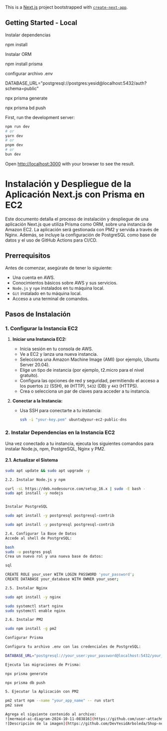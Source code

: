 This is a [Next.js](https://nextjs.org) project bootstrapped with [`create-next-app`](https://nextjs.org/docs/app/api-reference/cli/create-next-app).

## Getting Started - Local

Instalar dependencias

npm install

Instalar ORM

npm install prisma

configurar archivo .env 

DATABASE_URL="postgresql://postgres:yesid@localhost:5432/auth?schema=public"

npx prisma generate 

npx prisma bd push

First, run the development server:

```bash
npm run dev
# or
yarn dev
# or
pnpm dev
# or
bun dev
```

Open [http://localhost:3000](http://localhost:3000) with your browser to see the result.


# Instalación y Despliegue de la Aplicación Next.js con Prisma en EC2

Este documento detalla el proceso de instalación y despliegue de una aplicación Next.js que utiliza Prisma como ORM, sobre una instancia de Amazon EC2. La aplicación será gestionada con PM2 y servida a través de Nginx. Además, se incluye la configuración de PostgreSQL como base de datos y el uso de GitHub Actions para CI/CD.

## Prerrequisitos

Antes de comenzar, asegúrate de tener lo siguiente:

- Una cuenta en AWS.
- Conocimientos básicos sobre AWS y sus servicios.
- `Node.js` y `npm` instalados en tu máquina local.
- `Git` instalado en tu máquina local.
- Acceso a una terminal de comandos.

## Pasos de Instalación

### 1. Configurar la Instancia EC2

1. **Iniciar una Instancia EC2:**
   - Inicia sesión en tu consola de AWS.
   - Ve a EC2 y lanza una nueva instancia.
   - Selecciona una Amazon Machine Image (AMI) (por ejemplo, Ubuntu Server 20.04).
   - Elige un tipo de instancia (por ejemplo, t2.micro para el nivel gratuito).
   - Configura las opciones de red y seguridad, permitiendo el acceso a los puertos `22` (SSH), `80` (HTTP), `5432` (DB) y `443` (HTTPS).
   - Crea o selecciona un par de claves para acceder a tu instancia.

2. **Conectar a la Instancia:**
   - Usa SSH para conectarte a tu instancia:
     ```bash
     ssh -i "your-key.pem" ubuntu@your-ec2-public-dns
     ```

### 2. Instalar Dependencias en la Instancia EC2

Una vez conectado a tu instancia, ejecuta los siguientes comandos para instalar Node.js, npm, PostgreSQL, Nginx y PM2.

#### 2.1. Actualizar el Sistema

```bash
sudo apt update && sudo apt upgrade -y

2.2. Instalar Node.js y npm

curl -sL https://deb.nodesource.com/setup_16.x | sudo -E bash -
sudo apt install -y nodejs


Instalar PostgreSQL

sudo apt install -y postgresql postgresql-contrib

sudo apt install -y postgresql postgresql-contrib

2.4. Configurar la Base de Datos
Accede al shell de PostgreSQL:

bash
sudo -u postgres psql
Crea un nuevo rol y una nueva base de datos:

sql

CREATE ROLE your_user WITH LOGIN PASSWORD 'your_password';
CREATE DATABASE your_database WITH OWNER your_user;

2.5. Instalar Nginx

sudo apt install -y nginx

sudo systemctl start nginx
sudo systemctl enable nginx

2.6. Instalar PM2

sudo npm install -g pm2

Configurar Prisma

Configura tu archivo .env con las credenciales de PostgreSQL:

DATABASE_URL="postgresql://your_user:your_password@localhost:5432/your_database"

Ejecuta las migraciones de Prisma:

npx prisma generate

npx prisma db push 

5. Ejecutar la Aplicación con PM2

pm2 start npm --name "your_app_name" -- run start
pm2 save

Agrega el siguiente contenido al archivo:
![mermaid-ai-diagram-2024-10-11-083816](https://github.com/user-attachments/assets/463b86f2-b716-45f1-a8c0-07d7eb7db01b)
![Descripción de la imagen](https://github.com/DevYesidArboleda/Shop-next/blob/b02f7f0ea864264b117cffae405b011c7fdc3087/public/imgs/readme.png)
